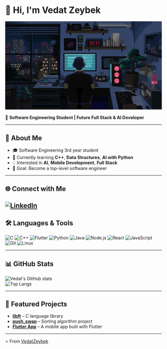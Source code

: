 # 👋 Hi, I'm Vedat Zeybek  

<p align="center">
  <img src="vedat.gif" width="600"/>
</p>

🚀 **Software Engineering Student | Future Full Stack & AI Developer**  

---

## 📌 About Me  
- 🎓 Software Engineering 3rd year student  
- 🌱 Currently learning **C++**, **Data Structures**, **AI with Python**  
- 💡 Interested in **AI**, **Mobile Development**, **Full Stack**  
- 🎯 Goal: Become a top-level software engineer
---

## 🌐 Connect with Me  
[![LinkedIn](https://img.shields.io/badge/LinkedIn-Profile-blue?style=for-the-badge&logo=linkedin)](https://www.linkedin.com/in/vedat-zeybek-13a054250/)  
---

## 🛠️ Languages & Tools  
![C](https://img.shields.io/badge/C-00599C?style=flat&logo=c&logoColor=white)
![C++](https://img.shields.io/badge/C++-00599C?style=flat&logo=c%2B%2B&logoColor=white)
![Flutter](https://img.shields.io/badge/Flutter-02569B?style=flat&logo=flutter&logoColor=white)
![Python](https://img.shields.io/badge/Python-3776AB?style=flat&logo=python&logoColor=white)
![Java](https://img.shields.io/badge/Java-007396?style=flat&logo=java&logoColor=white)
![Node.js](https://img.shields.io/badge/Node.js-339933?style=flat&logo=node.js&logoColor=white)
![React](https://img.shields.io/badge/React-20232A?style=flat&logo=react&logoColor=61DAFB)
![JavaScript](https://img.shields.io/badge/JavaScript-F7DF1E?style=flat&logo=javascript&logoColor=black)
![Git](https://img.shields.io/badge/Git-F05032?style=flat&logo=git&logoColor=white)
![Linux](https://img.shields.io/badge/Linux-FCC624?style=flat&logo=linux&logoColor=black)

---

## 📊 GitHub Stats  
![Vedat's GitHub stats](https://github-readme-stats.vercel.app/api?username=VedatZeybek&show_icons=true&theme=radical)  
![Top Langs](https://github-readme-stats.vercel.app/api/top-langs/?username=VedatZeybek&layout=compact&theme=radical)  

---

## 🚀 Featured Projects  
- [**libft**](https://github.com/VedatZeybek/libft) – C language library  
- [**push_swap**](https://github.com/VedatZeybek/push_swap) – Sorting algorithm project  
- [**Flutter App**](https://github.com/VedatZeybek/flutter_app) – A mobile app built with Flutter  

---

⭐️ From [VedatZeybek](https://github.com/VedatZeybek)

